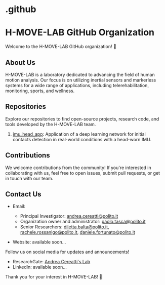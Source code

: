# .github
# H-MOVE-LAB GitHub Organization

Welcome to the H-MOVE-LAB GitHub organization! 🚀

## About Us

H-MOVE-LAB is a laboratory dedicated to advancing the field of human motion analysis. Our focus is on utilizing inertial sensors and markerless systems for a wide range of applications, including telerehabilitation, monitoring, sports, and wellness.

## Repositories

Explore our repositories to find open-source projects, research code, and tools developed by the H-MOVE-LAB team.

1. [imu_head_app](https://github.com/H-MOVE-LAB/icd_head_app): Application of a deep learning network for initial contacts detection in real-world conditions with a head-worn IMU.
 
   <!-- Add more repositories as needed -->

## Contributions

We welcome contributions from the community! If you're interested in collaborating with us, feel free to open issues, submit pull requests, or get in touch with our team.

## Contact Us

- Email:
  - Principal Investigator: [andrea.cereatti@polito.it](mailto:andrea.cereatti@polito.it)
  - Organization owner and administrator: [paolo.tasca@polito.it](mailto:paolo.tasca@polito.it)
  - Senior Researchers: [diletta.balta@polito.it](mailto:diletta.balta@polito.it), [rachele.rossanigo@polito.it](mailto:rachele.rossanigo@polito.it), [daniele.fortunato@polito.it](mailto:daniele.fortunatoa@polito.it)
  
  

- Website: available soon...

Follow us on social media for updates and announcements!

- ResearchGate: [Andrea Cereatti's Lab](https://www.researchgate.net/lab/Andrea-Cereatti-Lab)
- LinkedIn: available soon...

Thank you for your interest in H-MOVE-LAB! 🌟
